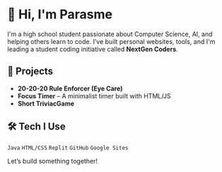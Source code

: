 # 👋 Hi, I'm Parasme

I'm a high school student passionate about Computer Science, AI, and helping others learn to code. I’ve built personal websites, tools, and I'm leading a student coding initiative called **NextGen Coders**.

## 🌟 Projects
- **20-20-20 Rule Enforcer (Eye Care)** 
- **Focus Timer** – A minimalist timer built with HTML/JS
- **Short TriviacGame**


## 🛠️ Tech I Use
`Java` `HTML/CSS` `Replit` `GitHub` `Google Sites` 

Let’s build something together!
